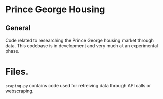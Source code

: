 # Prince George Housing
## General 
Code related to researching the Prince George housing market through data. This codebase is in development and very much at an experimental phase.

# Files.
`scaping.py` contains code used for retreiving data through API calls or webscraping.
